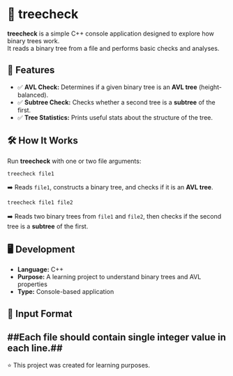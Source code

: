 # 🌳 treecheck  

**treecheck** is a simple C++ console application designed to explore how binary trees work.  
It reads a binary tree from a file and performs basic checks and analyses.  

## 🚀 Features  
- ✅ **AVL Check:** Determines if a given binary tree is an **AVL tree** (height-balanced).  
- ✅ **Subtree Check:** Checks whether a second tree is a **subtree** of the first.  
- ✅ **Tree Statistics:** Prints useful stats about the structure of the tree.  

## 🛠 How It Works  

Run **treecheck** with one or two file arguments:  

```sh
treecheck file1
```
➡️ Reads `file1`, constructs a binary tree, and checks if it is an **AVL tree**.  

```sh
treecheck file1 file2
```
➡️ Reads two binary trees from `file1` and `file2`, then checks if the second tree is a **subtree** of the first.  

## 🖥️ Development  
- **Language:** C++  
- **Purpose:** A learning project to understand binary trees and AVL properties  
- **Type:** Console-based application  

## 📂 Input Format  
##Each file should contain single integer value in each line.##
---  

⭐ This project was created for learning purposes.
